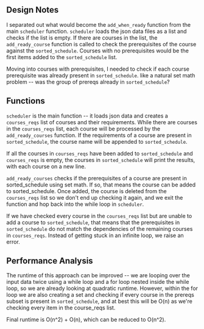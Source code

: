 ## Design Notes

I separated out what would become the ```add_when_ready``` function from the main ```scheduler``` function.  ```scheduler``` loads the json data files as a list and checks if the list is empty. If there are courses in the list, the ```add_ready_course``` function is called to check the prerequisites of the course against the ```sorted_schedule```. Courses with no prerequisites would be the first items added to the ```sorted_schedule``` list. 

Moving into courses with prerequisites, I needed to check if each course prerequisite was already present in ```sorted_schedule```.  like a natural set math problem -- was the group of prereqs already in ```sorted_schedule```?  

## Functions
```scheduler``` is the main function -- it loads json data and creates a ```courses_reqs``` list of courses and their requirements. While there are courses in the ```courses_reqs``` list, each course will be processed by the ```add_ready_courses``` function. If the requirements of a course are present in ```sorted_schedule```, the course name will be appended to ```sorted_schedule```. 

If all the courses in ```courses_reqs``` have been added to ```sorted_schedule``` and ```courses_reqs``` is empty, the courses in ```sorted_schedule``` will print the results, with each course on a new line. 

```add_ready_courses``` checks if the prerequisites of a course are present in sorted_schedule using set math. If so, that means the course can be added to sorted_schedule. Once added, the course is deleted from the ```courses_reqs``` list so we don't end up checking it again, and we exit the function and hop back into the while loop in ```scheduler```.  

If we have checked every course in the ```courses_reqs``` list but are unable to add a course to ```sorted_schedule```, that means that the prerequisites in ```sorted_schedule``` do not match the dependencies of the remaining courses in ```courses_reqs```. Instead of getting stuck in an infinite loop, we raise an error. 


## Performance Analysis

The runtime of this approach can be improved -- we are looping over the input data twice using a while loop and a for loop nested inside the while loop, so we are already looking at quadratic runtime. However, within the for loop we are also creating a set and checking if every course in the prereqs subset is present in ```sorted_schedule```, and at best this will be O(n) as we're checking every item in the course_reqs list. 

Final runtime is O(n^2) + O(n), which can be reduced to O(n^2).